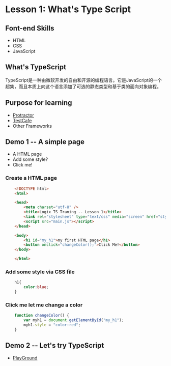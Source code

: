 # Lesson 1: What's Type Script

## Font-end Skills

- HTML
- CSS
- JavaScript

## What's TypeScript

TypeScript是一种由微软开发的自由和开源的编程语言。它是JavaScript的一个超集，而且本质上向这个语言添加了可选的静态类型和基于类的面向对象编程。

## Purpose for learning

- [Protractor](https://www.protractortest.org/#/)
- [TestCafe](https://github.com/DevExpress/testcafe/blob/master/examples/basic/test.js)
- Other Frameworks

## Demo 1 -- A simple page

- A HTML page
- Add some style?
- Click me!

### Create a HTML page

```HTML
    <!DOCTYPE html>
    <html>

    <head>
        <meta charset="utf-8" />
        <title>Logix TS Traning -- Lesson 1</title>
        <link rel="stylesheet" type="text/css" media="screen" href="style.css" />
        <script src="main.js"></script>
    </head>

    <body>
        <h1 id="my_h1">my first HTML page</h1>
        <button onclick="changeColor();">Click Me!</button>
    </body>

    </html>
```

### Add some style via CSS file

```CSS
    h1{
        color:blue;
    }
```

### Click me let me change a color

```JAVASCRIPT
    function changeColor() {
        var myh1 = document.getElementById("my_h1");
        myh1.style = "color:red";
    }
```

## Demo 2 -- Let's try TypeScript

- [PlayGround](https://www.typescriptlang.org/play/index.html)